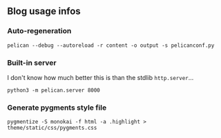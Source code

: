 ## Blog usage infos

### Auto-regeneration

```
pelican --debug --autoreload -r content -o output -s pelicanconf.py
```

### Built-in server

I don't know how much better this is than the stdlib `http.server`...

```
python3 -m pelican.server 8000
```

### Generate pygments style file

```
pygmentize -S monokai -f html -a .highlight > theme/static/css/pygments.css
```
